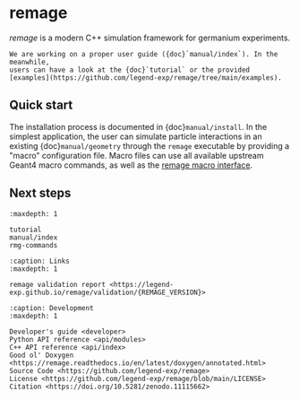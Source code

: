 # remage

_remage_ is a modern C++ simulation framework for germanium experiments.

```{warning}
We are working on a proper user guide ({doc}`manual/index`). In the meanwhile,
users can have a look at the {doc}`tutorial` or the provided
[examples](https://github.com/legend-exp/remage/tree/main/examples).
```

## Quick start

The installation process is documented in {doc}`manual/install`. In the
simplest application, the user can simulate particle interactions in an
existing {doc}`manual/geometry` through the `remage` executable by providing a
"macro" configuration file. Macro files can use all available upstream Geant4
macro commands, as well as the [remage macro interface](./rmg-commands).

## Next steps

```{toctree}
:maxdepth: 1

tutorial
manual/index
rmg-commands
```

```{toctree}
:caption: Links
:maxdepth: 1

remage validation report <https://legend-exp.github.io/remage/validation/{REMAGE_VERSION}>
```

```{toctree}
:caption: Development
:maxdepth: 1

Developer's guide <developer>
Python API reference <api/modules>
C++ API reference <api/index>
Good ol' Doxygen <https://remage.readthedocs.io/en/latest/doxygen/annotated.html>
Source Code <https://github.com/legend-exp/remage>
License <https://github.com/legend-exp/remage/blob/main/LICENSE>
Citation <https://doi.org/10.5281/zenodo.11115662>
```
